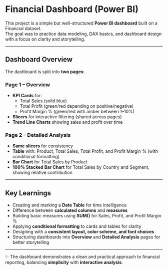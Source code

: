 # Financial Dashboard (Power BI)

This project is a simple but well-structured **Power BI dashboard** built on a Financial dataset.  
The goal was to practice data modeling, DAX basics, and dashboard design with a focus on clarity and storytelling.

---

## Dashboard Overview

The dashboard is split into **two pages**:

### Page 1 – Overview
- **KPI Cards** for:  
  - Total Sales (solid blue)  
  - Total Profit (green/red depending on positive/negative)  
  - Profit Margin % (green/red with amber between 1–10%)  
- **Slicers** for interactive filtering (shared across pages)  
- **Trend Line Charts** showing sales and profit over time

### Page 2 – Detailed Analysis
- **Same slicers** for consistency  
- **Table** with: Product, Total Sales, Total Profit, and Profit Margin % (with conditional formatting)  
- **Bar Chart** for Total Sales by Product  
- **100% Stacked Bar Chart** for Total Sales by Country and Segment, showing relative contribution

---

## Key Learnings
- Creating and marking a **Date Table** for time intelligence  
- Difference between **calculated columns** and **measures**  
- Building basic measures using **SUM()** for Sales, Profit, and Profit Margin %  
- Applying **conditional formatting** to cards and tables for clarity  
- Designing with a **consistent layout, color scheme, and font choices**  
- Structuring dashboards into **Overview** and **Detailed Analysis** pages for better storytelling

---

✨ The dashboard demonstrates a clean and practical approach to financial reporting, balancing **simplicity** with **interactive analysis**.

